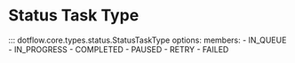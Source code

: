 # Status Task Type

::: dotflow.core.types.status.StatusTaskType
    options:
        members:
            - IN_QUEUE
            - IN_PROGRESS
            - COMPLETED
            - PAUSED
            - RETRY
            - FAILED
